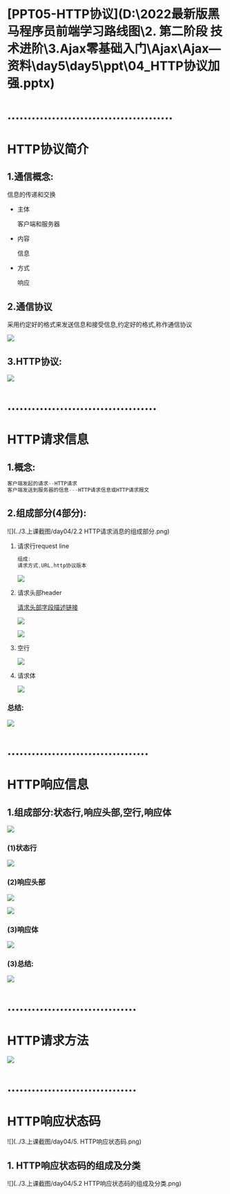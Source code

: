 # [PPT05-HTTP协议](D:\2022最新版黑马程序员前端学习路线图\2. 第二阶段 技术进阶\3.Ajax零基础入门\Ajax\Ajax—资料\day5\day5\ppt\04_HTTP协议加强.pptx)

[]()

# .........................................

# HTTP协议简介

## 1.通信概念:

信息的传递和交换

- 主体

  客户端和服务器

- 内容

  信息

- 方式

  响应

## 2.通信协议

采用约定好的格式来发送信息和接受信息,约定好的格式,称作通信协议

![](../3.上课截图/day04/互联网中的通信协议.png)

## 3.HTTP协议:

![](../3.上课截图/day04/http协议.png)

# .....................................

# HTTP请求信息

## 1.概念:

~~~js
客户端发起的请求--HTTP请求
客户端发送到服务器的信息---HTTP请求信息或HTTP请求报文
~~~

## 2.组成部分(4部分):

![](../3.上课截图/day04/2.2 HTTP请求消息的组成部分.png)

1. 请求行request line

   ~~~js
   组成:
   请求方式,URL,http协议版本
   ~~~

   ![](../3.上课截图/day04/请求行.png)

2. 请求头部header

   [请求头部字段描述链接](https://developer.mozilla.org/zh-CN/docs/Web/HTTP/Headers)

   ![](../3.上课截图/day04/请求头部-常见的请求头部字段.png)

   ![](../3.上课截图/day04/常见请求头部字段.png)

3. 空行

   ![](../3.上课截图/day04/http请求--空行.png)

4. 请求体

   ![](../3.上课截图/day04/http请求--请求体.png)

### 总结:

![](../3.上课截图/day04/http请求信息--总结.png)

# ...................................

# HTTP响应信息

## 1.组成部分:状态行,响应头部,空行,响应体

![](../3.上课截图/day04/http响应信息--组成部分.png)

### (1)状态行

![](../3.上课截图/day04/http响应信息--组成部分-状态行.png)

### (2)响应头部

![](../3.上课截图/day04/http响应信息--组成部分--响应头部.png)

![](../3.上课截图/day04/http响应信息--组成部分--响应头部-常见字段.png)

### (3)响应体

![](../3.上课截图/day04/http响应信息--组成部分-响应体.png)

### (3)总结:

![](../3.上课截图/day04/http响应信息--组成部分-总结.png)

# ................................

# HTTP请求方法

![](../3.上课截图/day04/http请求方法分类.png)

# ................................

# HTTP响应状态码

![](../3.上课截图/day04/5. HTTP响应状态码.png)

## 1. HTTP响应状态码的组成及分类

![](../3.上课截图/day04/5.2 HTTP响应状态码的组成及分类.png)